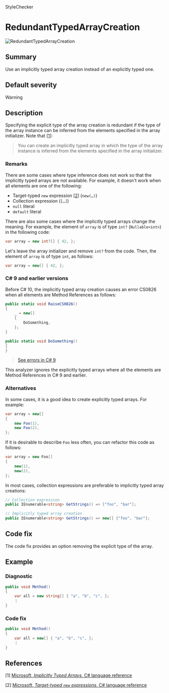 <div class="project-logo">StyleChecker</div>
<div id="toc-level" data-values="H2,H3"></div>

# RedundantTypedArrayCreation

<div class="horizontal-scroll">

![RedundantTypedArrayCreation][fig-RedundantTypedArrayCreation]

</div>

## Summary

Use an implicitly typed array creation instead of an explicitly typed one.

## Default severity

Warning

## Description

Specifying the explicit type of the array creation is redundant if the type of
the array instance can be inferred from the elements specified in the array
initializer. Note that \[[1](#ref1)\]:

> You can create an implicitly typed array in which the type of the array
> instance is inferred from the elements specified in the array initializer.

### Remarks

There are some cases where type inference does not work so that the implicitly
typed arrays are not available. For example, it doesn't work when all elements
are one of the following:

- Target-typed `new` expression \[[2](#ref2)\] (`new(…)`)
- Collection expression (`[…]`)
- `null` literal
- `default` literal

There are also some cases where the implicitly typed arrays change the meaning.
For example, the element of `array` is of type `int?` (`Nullable<int>`) in the
following code:

```cs
var array = new int?[] { 42, };
```

Let's leave the array initializer and remove `int?` from the code. Then, the
element of `array` is of type `int`, as follows:

```cs
var array = new[] { 42, };
```

### C# 9 and earlier versions

Before C# 10, the implicitly typed array creation causes an error CS0826 when
all elements are Method References as follows:

```csharp
public static void RaiseCS0826()
{
    _ = new[]
    {
        DoSomething,
    };
}

public static void DoSomething()
{
}
```

> [See errors in C# 9][sharplab:examples]

This analyzer ignores the explicitly typed arrays where all the elements are
Method References in C# 9 and earlier.

### Alternatives

In some cases, it is a good idea to create explicitly typed arrays. For example:

```cs
var array = new[]
{
    new Foo(1),
    new Foo(2),
};
```

If it is desirable to describe `Foo` less often, you can refactor this code as
follows:

```cs
var array = new Foo[]
{
    new(1),
    new(2),
};
```

In most cases, collection expressions are preferable to implicitly typed array
creations:

```cs
// Collection expression
public IEnumerable<string> GetStrings() => ["foo", "bar"];
```

```cs
// Implicitly typed array creation
public IEnumerable<string> GetStrings() => new[] {"foo", "bar"};
```

## Code fix

The code fix provides an option removing the explicit type of the array.

## Example

### Diagnostic

```csharp
public void Method()
{
    var all = new string[] { "a", "b", "c", };
    ⋮
}
```

### Code fix

```csharp
public void Method()
{
    var all = new[] { "a", "b", "c", };
    ⋮
}
```

## References

<a id="ref1"></a>
[1] [Microsoft, _Implicitly Typed Arrays_, C# language reference][microsoft:csharp-implicitly-typed-arrays]

<a id="ref2"></a>
[2] [Microsoft, _Target-typed `new` expressions_, C# language reference][microsoft:csharp-target-typed-new]

[microsoft:csharp-implicitly-typed-arrays]:
  https://learn.microsoft.com/en-us/dotnet/csharp/language-reference/builtin-types/arrays#implicitly-typed-arrays
[microsoft:csharp-target-typed-new]:
  https://learn.microsoft.com/en-us/dotnet/csharp/language-reference/proposals/csharp-9.0/target-typed-new
[sharplab:examples]:
  https://sharplab.io/#v2:C4LghgzsA0AmIGoA+ABATARgLAChcoGYACFDANhLSIFEAPMAWwAcAbAUwlwG9ci+TipCigAsRACoBPJmwCSAOwBmbAE5t5AYzkQAcgHtgAQQBuYAJYswAI3YAKAJS9+PHPzdEA9B6KGWLImzsDOrAEERgakTAABZsRMExerBEaspqmhwAdE7uRAD6RAC8RPJsAO4kGGgA2gC6Oe4uubkAInoAynoJ0WbyAObQDW4AvgDcDcO4DYSVwmJSMgpp6lqyECbmljZsDg1NzV4+wETskMd6pQFBIURmYWBEsIFsfWDAbNmuzQXFpWV1Q2cgNytlIaHsbU63V6A2B7khXTYMRhgy+uTGEymaIEsxIYgASuYIGwAMLtAAMAA40GRdtj9rkfiVygDsW4Gc0+Ajof1UZyMdjJtjpoJyHiiNykT1+nT2ZicEKgA
[fig-RedundantTypedArrayCreation]:
  https://maroontress.github.io/StyleChecker/images/RedundantTypedArrayCreation.png
